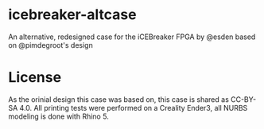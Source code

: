 # icebreaker-altcase
An alternative, redesigned case for the iCEBreaker FPGA by @esden based on @pimdegroot's design

# License
As the orinial design this case was based on, this case is shared as CC-BY-SA 4.0.
All printing tests were performed on a Creality Ender3, all NURBS modeling is done with Rhino 5.
